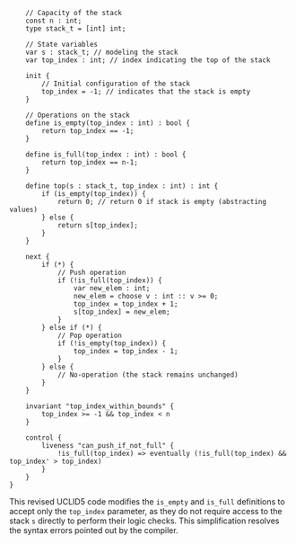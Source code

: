 ```module main {
    // Capacity of the stack
    const n : int;
    type stack_t = [int] int;

    // State variables
    var s : stack_t; // modeling the stack
    var top_index : int; // index indicating the top of the stack

    init {
        // Initial configuration of the stack
        top_index = -1; // indicates that the stack is empty
    }

    // Operations on the stack
    define is_empty(top_index : int) : bool {
        return top_index == -1;
    }

    define is_full(top_index : int) : bool {
        return top_index == n-1;
    }

    define top(s : stack_t, top_index : int) : int {
        if (is_empty(top_index)) {
            return 0; // return 0 if stack is empty (abstracting values)
        } else {
            return s[top_index];
        }
    }

    next {
        if (*) {
            // Push operation
            if (!is_full(top_index)) {
                var new_elem : int;
                new_elem = choose v : int :: v >= 0;
                top_index = top_index + 1;
                s[top_index] = new_elem;
            }
        } else if (*) {
            // Pop operation
            if (!is_empty(top_index)) {
                top_index = top_index - 1;
            }
        } else {
            // No-operation (the stack remains unchanged)
        }
    }

    invariant "top_index_within_bounds" {
        top_index >= -1 && top_index < n
    }

    control {
        liveness "can_push_if_not_full" {
            !is_full(top_index) => eventually (!is_full(top_index) && top_index' > top_index)
        }
    }
}
```
This revised UCLID5 code modifies the `is_empty` and `is_full` definitions to accept only the `top_index` parameter, as they do not require access to the stack `s` directly to perform their logic checks. This simplification resolves the syntax errors pointed out by the compiler.